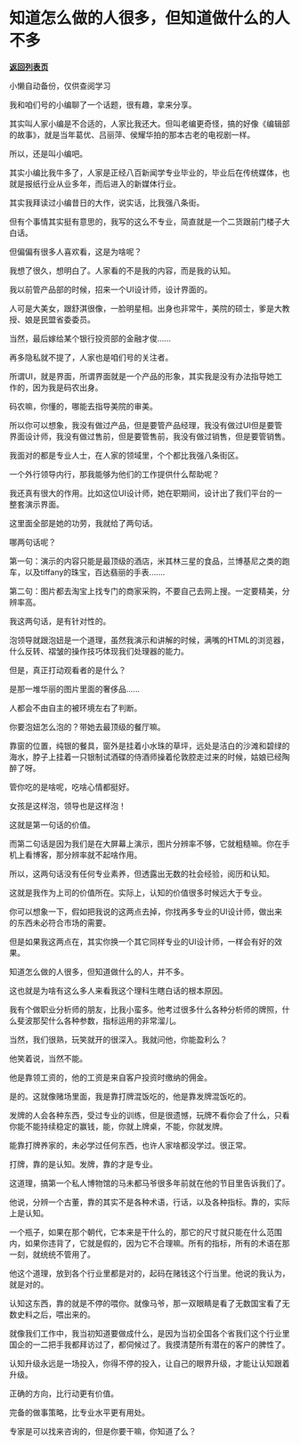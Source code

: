 # 知道怎么做的人很多，但知道做什么的人不多

[**返回列表页**](/gzh/记忆承载3)

小懒自动备份，仅供查阅学习

我和咱们号的小编聊了一个话题，很有趣，拿来分享。  

  

其实叫人家小编是不合适的，人家比我还大。但叫老编更奇怪，搞的好像《编辑部的故事》，就是当年葛优、吕丽萍、侯耀华拍的那本古老的电视剧一样。

  

所以，还是叫小编吧。

  

其实小编比我牛多了，人家是正经八百新闻学专业毕业的，毕业后在传统媒体，也就是报纸行业从业多年，而后进入的新媒体行业。

  

其实我拜读过小编昔日的大作，说实话，比我强八条街。  

  

但有个事情其实挺有意思的，我写的这么不专业，简直就是一个二货跟前门楼子大白话。  

  

但偏偏有很多人喜欢看，这是为啥呢？

  

我想了很久，想明白了。人家看的不是我的内容，而是我的认知。

  

我以前管产品部的时候，招来一个UI设计师，设计界面的。

  

人可是大美女，跟舒淇很像，一脸明星相。出身也非常牛，美院的硕士，爹是大教授、娘是民盟省委委员。

  

当然，最后嫁给某个银行投资部的金融才俊......

  

再多隐私就不提了，人家也是咱们号的关注者。

  

所谓UI，就是界面，所谓界面就是一个产品的形象，其实我是没有办法指导她工作的，因为我是码农出身。

  

码农嘛，你懂的，哪能去指导美院的审美。

  

所以你可以想象，我没有做过产品，但是要管产品经理，我没有做过UI但是要管界面设计师，我没有做过售前，但是要管售前，我没有做过销售，但是要管销售。

  

我面对的都是专业人士，在人家的领域里，个个都比我强八条街区。

  

一个外行领导内行，那我能够为他们的工作提供什么帮助呢？

  

我还真有很大的作用。比如这位UI设计师，她在职期间，设计出了我们平台的一整套演示界面。

  

这里面全部是她的功劳，我就给了两句话。

  

哪两句话呢？

  

第一句：演示的内容只能是最顶级的酒店，米其林三星的食品，兰博基尼之类的跑车，以及tiffany的珠宝，百达翡丽的手表.......

  

第二句：图片都去淘宝上找专门的商家采购，不要自己去网上搜。一定要精美，分辨率高。

  

我这两句话，是有针对性的。

  

泡领导就跟泡妞是一个道理，虽然我演示和讲解的时候，满嘴的HTML的浏览器，什么反转、褶皱的操作技巧体现我们处理器的能力。

  

但是，真正打动观看者的是什么？

  

是那一堆华丽的图片里面的奢侈品......

  

人都会不由自主的被环境左右了判断。

  

你要泡妞怎么泡的？带她去最顶级的餐厅嘛。

  

靠窗的位置，纯银的餐具，窗外是挂着小水珠的草坪，远处是洁白的沙滩和碧绿的海水，脖子上挂着一只银制试酒碟的侍酒师操着伦敦腔走过来的时候，姑娘已经陶醉了呀。

  

管你吃的是啥呢，吃啥心情都挺好。

  

女孩是这样泡，领导也是这样泡！

  

这就是第一句话的价值。

  

而第二句话是因为我们是在大屏幕上演示，图片分辨率不够，它就粗糙嘛。你在手机上看博客，那分辨率就不起啥作用。

  

所以，这两句话没有任何专业素养，但透露出无数的社会经验，阅历和认知。

  

这就是我作为上司的价值所在。实际上，认知的价值很多时候远大于专业。

  

你可以想象一下，假如把我说的这两点去掉，你找再多专业的UI设计师，做出来的东西未必符合市场的需要。

  

但是如果我这两点在，其实你换一个其它同样专业的UI设计师，一样会有好的效果。

  

知道怎么做的人很多，但知道做什么的人，并不多。

  

这也就是为啥有这么多人来看我这个理科生瞎白话的根本原因。  

  

我有个做职业分析师的朋友，比我小蛮多。他考过很多什么各种分析师的牌照，什么斐波那契什么各种参数，指标运用的非常溜儿。

  

当然，我们很熟，玩笑就开的很深入。我就问他，你能盈利么？

  

他笑着说，当然不能。

  

他是靠领工资的，他的工资是来自客户投资时缴纳的佣金。

  

是的。这就像赌场里面，我是靠打牌混饭吃的，他是靠发牌混饭吃的。

  

发牌的人会各种东西，受过专业的训练，但是很遗憾，玩牌不看你会了什么，只看你能不能持续稳定的赢钱，能，你就上牌桌，不能，你就发牌。

  

能靠打牌养家的，未必学过任何东西，也许人家啥都没学过。很正常。

  

打牌，靠的是认知。发牌，靠的才是专业。

  

这道理，搞第一个私人博物馆的马未都马爷很多年前就在他的节目里告诉我们了。

  

他说，分辨一个古董，靠的其实不是各种术语，行话，以及各种指标。靠的，实际上是认知。

  

一个瓶子，如果在那个朝代，它本来是干什么的，那它的尺寸就只能在什么范围内，如果你违背了，它就是假的，因为它不合理嘛。所有的指标，所有的术语在那一刻，就统统不管用了。

  

他这个道理，放到各个行业里都是对的，起码在赌钱这个行当里。他说的我认为，就是对的。

  

认知这东西，靠的就是不停的喂你。就像马爷，那一双眼睛是看了无数国宝看了无数史料之后，喂出来的。

  

就像我们工作中，我当初知道要做成什么，是因为当初全国各个省我们这个行业里国企的一二把手我都拜访过了，都伺候过了。我摸清楚所有潜在的客户的脾性了。

  

认知升级永远是一场投入，你得不停的投入，让自己的眼界升级，才能让认知跟着升级。

  

正确的方向，比行动更有价值。

  

完备的做事策略，比专业水平更有用处。

  

专家是可以找来咨询的，但是你要干嘛，你知道了么？


